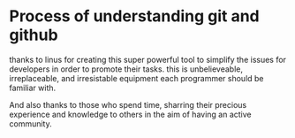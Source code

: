 # Process of understanding git and github

thanks to linus for creating this super powerful tool to simplify the issues for developers in order to promote their tasks. this is unbelieveable, irreplaceable, and irresistable equipment each programmer should be familiar with.

And also thanks to those who spend time, sharring their precious experience and knowledge to others in the aim of having an active community.  
